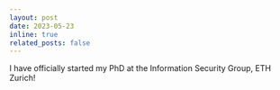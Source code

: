 ```yaml
---
layout: post
date: 2023-05-23
inline: true
related_posts: false
---
```


I have officially started my PhD at the Information Security Group, ETH Zurich!
